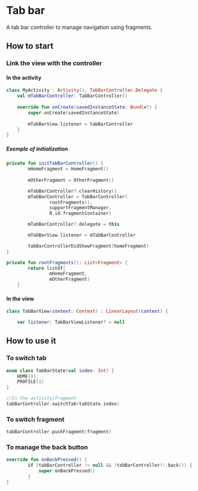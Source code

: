 # Tab bar

A tab bar controller to manage navigation using fragments.

## How to start

### Link the view with the controller
#### In the activity

```kotlin
class MyActivity : Activity(), TabBarController.Delegate {  
    val mTabBarController: TabBarController()
        
    override fun onCreate(savedInstanceState: Bundle?) {
        super.onCreate(savedInstanceState)
      
        mTabBarView.listener = tabBarController
    }
}
```
##### Exemple of initialization
```kotlin
private fun initTabBarController() {
        mHomeFragment = HomeFragment()
        
        mOtherFragment = OtherFragment()

        mTabBarController?.clearHistory()
        mTabBarController = TabBarController(
                rootFragments(),
                supportFragmentManager,
                R.id.fragmentContainer)

        mTabBarController?.delegate = this

        mTabBarView.listener = mTabBarController

        tabBarControllerDidShowFragment(homeFragment)
}

private fun rootFragments(): List<Fragment> {
        return listOf(
                mHomeFragment,
                mOtherFragment)
    }
```

#### In the view
```kotlin
class TabBarView(context: Context) : LinearLayout(context) {

    var listener: TabBarViewListener? = null
```

## How to use it

### To switch tab
```kotlin
enum class TabBarState(val index: Int) {
    HOME(0),
    PROFILE(1)
}

//In the activity/fragment
tabBarController.switchTab(tabState.index)
```

### To switch fragment 
```kotlin
tabBarController.pushFragment(fragment)
```


### To manage the back button
```kotlin
override fun onBackPressed() {
        if (tabBarController != null && !tabBarController!!.back()) {
            super.onBackPressed()
        }
}
```

